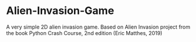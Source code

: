 # Alien-Invasion-Game
A very simple 2D alien invasion game. 
Based on Alien Invasion project from the book Python Crash Course, 2nd edition (Eric Matthes, 2019)
